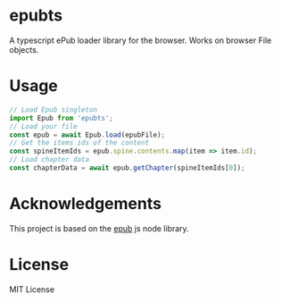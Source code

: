 # epubts

A typescript ePub loader library for the browser. Works on browser File objects.

# Usage

```typescript
// Load Epub singleton
import Epub from 'epubts';
// Load your file
const epub = await Epub.load(epubFile);
// Get the items ids of the content
const spineItemIds = epub.spine.contents.map(item => item.id);
// Load chapter data
const chapterData = await epub.getChapter(spineItemIds[0]);
```

# Acknowledgements

This project is based on the [epub](https://github.com/julien-c/epub) js node library.

# License

MIT License
